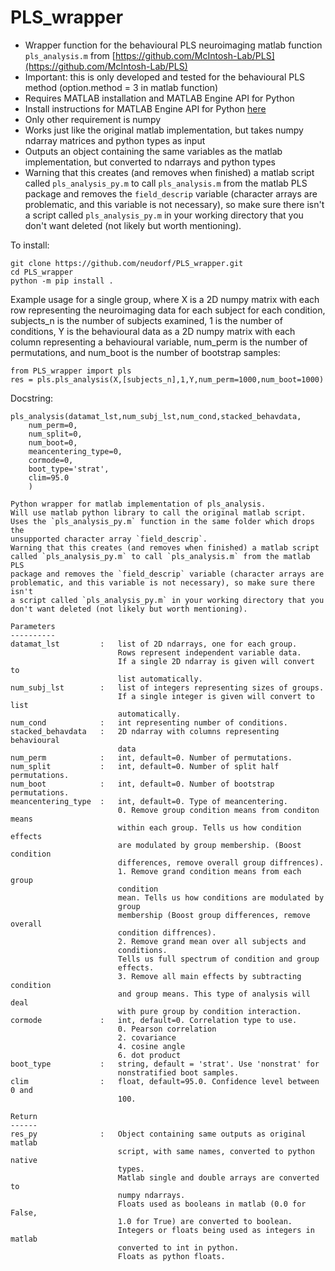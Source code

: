 # PLS_wrapper
- Wrapper function for the behavioural PLS neuroimaging matlab function `pls_analysis.m` from [https://github.com/McIntosh-Lab/PLS](https://github.com/McIntosh-Lab/PLS)
- Important: this is only developed and tested for the behavioural PLS method (option.method = 3 in matlab function)
- Requires MATLAB installation and MATLAB Engine API for Python
- Install instructions for MATLAB Engine API for Python [here](https://www.mathworks.com/help/matlab/matlab_external/install-the-matlab-engine-for-python.html)
- Only other requirement is numpy
- Works just like the original matlab implementation, but takes numpy ndarray matrices and python types as input
- Outputs an object containing the same variables as the matlab implementation, but converted to ndarrays and python types
- Warning that this creates (and removes when finished) a matlab script called `pls_analysis_py.m` to call `pls_analysis.m` from the matlab PLS package and removes the `field_descrip` variable (character arrays are problematic, and this variable is not necessary), so make sure there isn't a script called `pls_analysis_py.m` in your working directory that you don't want deleted (not likely but worth mentioning).

To install:
```
git clone https://github.com/neudorf/PLS_wrapper.git
cd PLS_wrapper
python -m pip install .
```
Example usage for a single group, where X is a 2D numpy matrix with each 
row representing the neuroimaging data for each subject for each condition,
subjects_n is the number of subjects examined, 1 is the number of 
conditions, Y is the behavioural data as a 2D numpy matrix with each column
representing a behavioural variable, num_perm is the number of
permutations, and num_boot is the number of bootstrap samples:
```
from PLS_wrapper import pls
res = pls.pls_analysis(X,[subjects_n],1,Y,num_perm=1000,num_boot=1000)
```
Docstring:
```
pls_analysis(datamat_lst,num_subj_lst,num_cond,stacked_behavdata,
    num_perm=0,
    num_split=0,
    num_boot=0,
    meancentering_type=0,
    cormode=0,
    boot_type='strat',
    clim=95.0
    )
    
Python wrapper for matlab implementation of pls_analysis.
Will use matlab python library to call the original matlab script.
Uses the `pls_analysis_py.m` function in the same folder which drops the 
unsupported character array `field_descrip`.
Warning that this creates (and removes when finished) a matlab script 
called `pls_analysis_py.m` to call `pls_analysis.m` from the matlab PLS 
package and removes the `field_descrip` variable (character arrays are 
problematic, and this variable is not necessary), so make sure there isn't 
a script called `pls_analysis_py.m` in your working directory that you 
don't want deleted (not likely but worth mentioning).

Parameters
----------
datamat_lst         :   list of 2D ndarrays, one for each group. 
                        Rows represent independent variable data. 
                        If a single 2D ndarray is given will convert to 
                        list automatically.
num_subj_lst        :   list of integers representing sizes of groups. 
                        If a single integer is given will convert to list 
                        automatically.
num_cond            :   int representing number of conditions.
stacked_behavdata   :   2D ndarray with columns representing behavioural 
                        data
num_perm            :   int, default=0. Number of permutations.
num_split           :   int, default=0. Number of split half permutations.
num_boot            :   int, default=0. Number of bootstrap permutations.
meancentering_type  :   int, default=0. Type of meancentering.
                        0. Remove group condition means from conditon means
                        within each group. Tells us how condition effects
                        are modulated by group membership. (Boost condition
                        differences, remove overall group diffrences).
                        1. Remove grand condition means from each group 
                        condition
                        mean. Tells us how conditions are modulated by 
                        group 
                        membership (Boost group differences, remove overall
                        condition diffrences).
                        2. Remove grand mean over all subjects and 
                        conditions.
                        Tells us full spectrum of condition and group 
                        effects.
                        3. Remove all main effects by subtracting condition
                        and group means. This type of analysis will deal
                        with pure group by condition interaction.
cormode             :   int, default=0. Correlation type to use.
                        0. Pearson correlation
                        2. covariance
                        4. cosine angle
                        6. dot product
boot_type           :   string, default = 'strat'. Use 'nonstrat' for 
                        nonstratified boot samples.
clim                :   float, default=95.0. Confidence level between 0 and
                        100.

Return
------
res_py              :   Object containing same outputs as original matlab 
                        script, with same names, converted to python native
                        types.
                        Matlab single and double arrays are converted to 
                        numpy ndarrays.
                        Floats used as booleans in matlab (0.0 for False, 
                        1.0 for True) are converted to boolean.
                        Integers or floats being used as integers in matlab
                        converted to int in python.
                        Floats as python floats.
```
